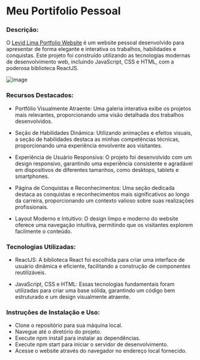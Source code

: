 # Meu Portifolio Pessoal

### Descrição:
O [Levid Lima Portfolio Website](https://levidlimawebportfolio.vercel.app/) é um website pessoal desenvolvido para apresentar de forma elegante e interativa os trabalhos, habilidades e conquistas. Este projeto foi construído utilizando as tecnologias modernas de desenvolvimento web, incluindo JavaScript, CSS e HTML, com a poderosa biblioteca ReactJS.

![image](https://github.com/DEVLevid/my-portfolio/assets/120687641/89c2dcd9-2afc-43c0-8b31-18e189bfb80d)


### Recursos Destacados:

- Portfólio Visualmente Atraente: Uma galeria interativa exibe os projetos mais relevantes, proporcionando uma visão detalhada dos trabalhos desenvolvidos.

- Seção de Habilidades Dinâmica: Utilizando animações e efeitos visuais, a seção de habilidades destaca as minhas competências técnicas, proporcionando uma experiência envolvente aos visitantes.

- Experiência de Usuário Responsiva: O projeto foi desenvolvido com um design responsivo, garantindo uma experiência consistente e agradável em dispositivos de diferentes tamanhos, como desktops, tablets e smartphones.

- Página de Conquistas e Reconhecimentos: Uma seção dedicada destaca as conquistas e reconhecimentos mais significativos ao longo da carreira, proporcionando um contexto valioso sobre suas realizações profissionais.

- Layout Moderno e Intuitivo: O design limpo e moderno do website oferece uma navegação intuitiva, permitindo que os visitantes explorem facilmente o conteúdo.

### Tecnologias Utilizadas:

- ReactJS: A biblioteca React foi escolhida para criar uma interface de usuário dinâmica e eficiente, facilitando a construção de componentes reutilizáveis.

- JavaScript, CSS e HTML: Essas tecnologias fundamentais foram utilizadas para criar uma base sólida, garantindo um código bem estruturado e um design visualmente atraente.

### Instruções de Instalação e Uso:

* Clone o repositório para sua máquina local.
* Navegue até o diretório do projeto.
* Execute npm install para instalar as dependências.
* Execute npm start para iniciar o servidor de desenvolvimento.
* Acesse o website através do navegador no endereço local fornecido.





